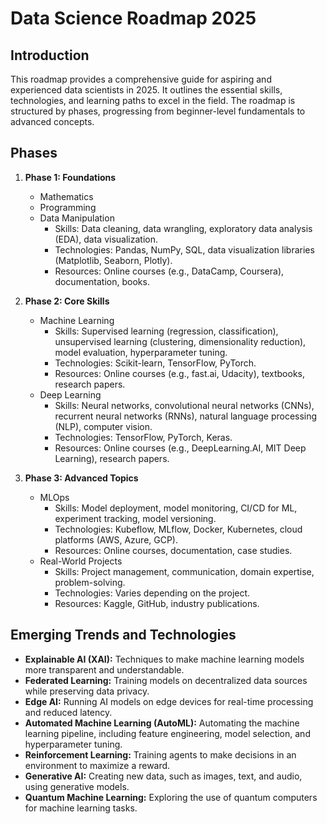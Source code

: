 # Data Science Roadmap 2025

## Introduction

This roadmap provides a comprehensive guide for aspiring and experienced data scientists in 2025. It outlines the essential skills, technologies, and learning paths to excel in the field. The roadmap is structured by phases, progressing from beginner-level fundamentals to advanced concepts.

## Phases

1.  **Phase 1: Foundations**
    *   Mathematics
    *   Programming
    *   Data Manipulation
        *   Skills: Data cleaning, data wrangling, exploratory data analysis (EDA), data visualization.
        *   Technologies: Pandas, NumPy, SQL, data visualization libraries (Matplotlib, Seaborn, Plotly).
        *   Resources: Online courses (e.g., DataCamp, Coursera), documentation, books.

2.  **Phase 2: Core Skills**
    *   Machine Learning
        *   Skills: Supervised learning (regression, classification), unsupervised learning (clustering, dimensionality reduction), model evaluation, hyperparameter tuning.
        *   Technologies: Scikit-learn, TensorFlow, PyTorch.
        *   Resources: Online courses (e.g., fast.ai, Udacity), textbooks, research papers.
    *   Deep Learning
        *   Skills: Neural networks, convolutional neural networks (CNNs), recurrent neural networks (RNNs), natural language processing (NLP), computer vision.
        *   Technologies: TensorFlow, PyTorch, Keras.
        *   Resources: Online courses (e.g., DeepLearning.AI, MIT Deep Learning), research papers.

3.  **Phase 3: Advanced Topics**
    *   MLOps
        *   Skills: Model deployment, model monitoring, CI/CD for ML, experiment tracking, model versioning.
        *   Technologies: Kubeflow, MLflow, Docker, Kubernetes, cloud platforms (AWS, Azure, GCP).
        *   Resources: Online courses, documentation, case studies.
    *   Real-World Projects
        *   Skills: Project management, communication, domain expertise, problem-solving.
        *   Technologies: Varies depending on the project.
        *   Resources: Kaggle, GitHub, industry publications.

## Emerging Trends and Technologies

*   **Explainable AI (XAI):** Techniques to make machine learning models more transparent and understandable.
*   **Federated Learning:** Training models on decentralized data sources while preserving data privacy.
*   **Edge AI:** Running AI models on edge devices for real-time processing and reduced latency.
*   **Automated Machine Learning (AutoML):** Automating the machine learning pipeline, including feature engineering, model selection, and hyperparameter tuning.
*   **Reinforcement Learning:** Training agents to make decisions in an environment to maximize a reward.
*   **Generative AI:** Creating new data, such as images, text, and audio, using generative models.
*   **Quantum Machine Learning:** Exploring the use of quantum computers for machine learning tasks.